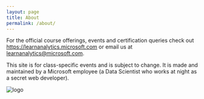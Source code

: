 ```yaml
---
layout: page
title: About
permalink: /about/
---
```



For the official course offerings, events and certification queries check out https://learnanalytics.microsoft.com or email us at learnanalytics@microsoft.com.

This site is for class-specific events and is subject to change.  It is made and maintained by a Microsoft employee (a Data Scientist who works at night as a secret web developer).


![logo]({{site.baseurl}}/images/hyd_class.jpg)

<!--<div class="mt50"></div>-->

